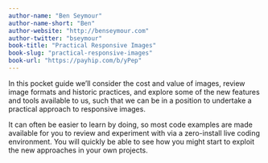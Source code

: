 ```yaml
---
author-name: "Ben Seymour"
author-name-short: "Ben"
author-website: "http://benseymour.com"
author-twitter: "bseymour"
book-title: "Practical Responsive Images"
book-slug: "practical-responsive-images"
book-url: "https://payhip.com/b/yPep"
---
```


In this pocket guide we’ll consider the cost and value of images, review image formats and historic practices, and explore some of the new features and tools available to us, such that we can be in a position to undertake a practical approach to responsive images.

It can often be easier to learn by doing, so most code examples are made available for you to review and experiment with via a zero-install live coding environment. You will quickly be able to see how you might start to exploit the new approaches in your own projects.

